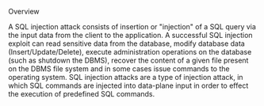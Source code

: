 Overview

A SQL injection attack consists of insertion or "injection" of a SQL query
via the input data from the client to the application. A successful SQL injection exploit
can read sensitive data from the database, modify database data (Insert/Update/Delete), 
execute administration operations on the database (such as shutdown the DBMS), recover the content of a
given file present on the DBMS file system and in some cases issue commands to the operating system.
SQL injection attacks are a type of injection attack, in which SQL commands are injected into data-plane input in order 
to effect the execution of predefined SQL commands.
